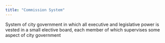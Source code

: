 ```yaml
---
title: "Commission System"
---
```

System of city government in which all executive and legislative power is vested in a small elective board, each member of which supervises some aspect of city government

